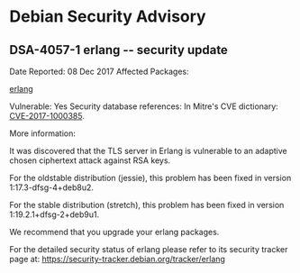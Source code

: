 
Debian Security Advisory
========================


DSA-4057-1 erlang -- security update
------------------------------------



Date Reported:
08 Dec 2017
Affected Packages:

[erlang](https://packages.debian.org/src:erlang)

Vulnerable:
Yes
Security database references:
In Mitre's CVE dictionary: [CVE-2017-1000385](https://security-tracker.debian.org/tracker/CVE-2017-1000385).  

More information:

It was discovered that the TLS server in Erlang is vulnerable to an
adaptive chosen ciphertext attack against RSA keys.


For the oldstable distribution (jessie), this problem has been fixed
in version 1:17.3-dfsg-4+deb8u2.


For the stable distribution (stretch), this problem has been fixed in
version 1:19.2.1+dfsg-2+deb9u1.


We recommend that you upgrade your erlang packages.


For the detailed security status of erlang please refer to
its security tracker page at:
<https://security-tracker.debian.org/tracker/erlang>






